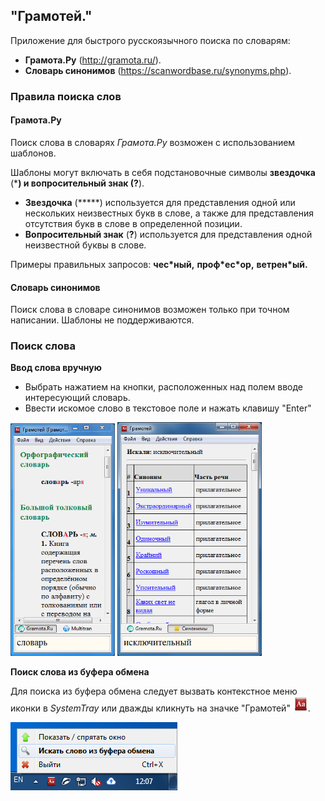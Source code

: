 ## "Грамотей."

Приложение для быстрого русскоязычного поиска по словарям:

- **Грамота.Ру** (http://gramota.ru/). 
- **Словарь синонимов** (https://scanwordbase.ru/synonyms.php).

### Правила поиска слов
#### Грамота.Ру
Поиск слова в словарях *Грамота.Ру* возможен с использованием шаблонов.

Шаблоны могут включать в себя подстановочные символы **звездочка** (*****) и **вопросительный знак** (**?**).

- **Звездочка** (*****) используется для представления одной или нескольких неизвестных букв в слове, а также для представления отсутствия букв в слове в определенной позиции.
- **Вопросительный знак** (**?**) используется для представления одной неизвестной буквы в слове.

Примеры правильных запросов: **чес\*ный,** **проф\*ес\*ор,** **ветрен\*ый.**

#### Словарь синонимов
Поиск слова в словаре синонимов возможен только при точном написании. Шаблоны не поддерживаются.

### Поиск слова


**Ввод слова вручную**

- Выбрать нажатием на кнопки, расположенных над полем вводе интересующий словарь.
- Ввести искомое слово в текстовое поле и нажать клавишу "Enter"

<img src="img/maingramota.png" alt="Общий вид. Грамота" style="zoom:67%;" />

<img src="img/mainsynonims.png" alt="Общий вид. Синонимы" style="zoom:67%;" />

**Поиск слова из буфера обмена**

Для поиска из буфера обмена следует вызвать контекстное меню иконки в *SystemTray* или дважды кликнуть на значке "Грамотей"  ![Меню иконки в трее](img/gramotei.png).

![Меню иконки в трее](img/traymenu.png)